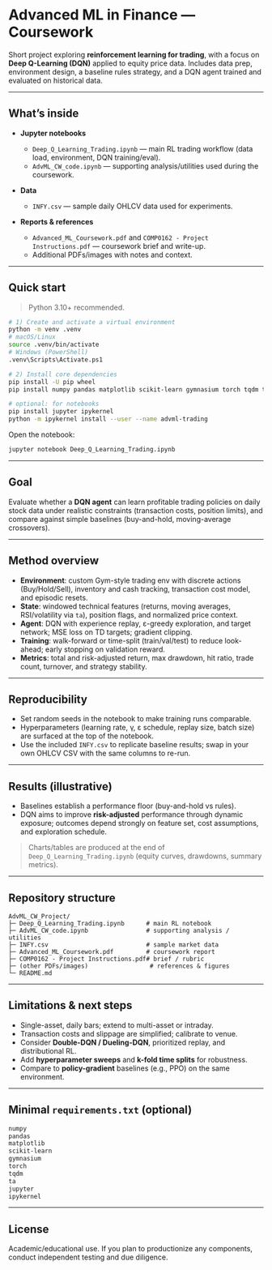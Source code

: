 # Advanced ML in Finance — Coursework

Short project exploring **reinforcement learning for trading**, with a focus on **Deep Q-Learning (DQN)** applied to equity price data. Includes data prep, environment design, a baseline rules strategy, and a DQN agent trained and evaluated on historical data.

---

## What’s inside

* **Jupyter notebooks**

  * `Deep_Q_Learning_Trading.ipynb` — main RL trading workflow (data load, environment, DQN training/eval).
  * `AdvML_CW_code.ipynb` — supporting analysis/utilities used during the coursework.
* **Data**

  * `INFY.csv` — sample daily OHLCV data used for experiments.
* **Reports & references**

  * `Advanced_ML_Coursework.pdf` and `COMP0162 - Project Instructions.pdf` — coursework brief and write-up.
  * Additional PDFs/images with notes and context.

---

## Quick start

> Python 3.10+ recommended.

```bash
# 1) Create and activate a virtual environment
python -m venv .venv
# macOS/Linux
source .venv/bin/activate
# Windows (PowerShell)
.venv\Scripts\Activate.ps1

# 2) Install core dependencies
pip install -U pip wheel
pip install numpy pandas matplotlib scikit-learn gymnasium torch tqdm ta

# optional: for notebooks
pip install jupyter ipykernel
python -m ipykernel install --user --name advml-trading
```

Open the notebook:

```bash
jupyter notebook Deep_Q_Learning_Trading.ipynb
```

---

## Goal

Evaluate whether a **DQN agent** can learn profitable trading policies on daily stock data under realistic constraints (transaction costs, position limits), and compare against simple baselines (buy-and-hold, moving-average crossovers).

---

## Method overview

* **Environment**: custom Gym-style trading env with discrete actions (Buy/Hold/Sell), inventory and cash tracking, transaction cost model, and episodic resets.
* **State**: windowed technical features (returns, moving averages, RSI/volatility via `ta`), position flags, and normalized price context.
* **Agent**: DQN with experience replay, ε-greedy exploration, and target network; MSE loss on TD targets; gradient clipping.
* **Training**: walk-forward or time-split (train/val/test) to reduce look-ahead; early stopping on validation reward.
* **Metrics**: total and risk-adjusted return, max drawdown, hit ratio, trade count, turnover, and strategy stability.

---

## Reproducibility

* Set random seeds in the notebook to make training runs comparable.
* Hyperparameters (learning rate, γ, ε schedule, replay size, batch size) are surfaced at the top of the notebook.
* Use the included `INFY.csv` to replicate baseline results; swap in your own OHLCV CSV with the same columns to re-run.

---

## Results (illustrative)

* Baselines establish a performance floor (buy-and-hold vs rules).
* DQN aims to improve **risk-adjusted** performance through dynamic exposure; outcomes depend strongly on feature set, cost assumptions, and exploration schedule.

> Charts/tables are produced at the end of `Deep_Q_Learning_Trading.ipynb` (equity curves, drawdowns, summary metrics).

---

## Repository structure

```
AdvML_CW_Project/
├─ Deep_Q_Learning_Trading.ipynb      # main RL notebook
├─ AdvML_CW_code.ipynb                # supporting analysis / utilities
├─ INFY.csv                           # sample market data
├─ Advanced_ML_Coursework.pdf         # coursework report
├─ COMP0162 - Project Instructions.pdf# brief / rubric
├─ (other PDFs/images)                 # references & figures
└─ README.md
```

---

## Limitations & next steps

* Single-asset, daily bars; extend to multi-asset or intraday.
* Transaction costs and slippage are simplified; calibrate to venue.
* Consider **Double-DQN / Dueling-DQN**, prioritized replay, and distributional RL.
* Add **hyperparameter sweeps** and **k-fold time splits** for robustness.
* Compare to **policy-gradient** baselines (e.g., PPO) on the same environment.

---

## Minimal `requirements.txt` (optional)

```txt
numpy
pandas
matplotlib
scikit-learn
gymnasium
torch
tqdm
ta
jupyter
ipykernel
```

---

## License

Academic/educational use. If you plan to productionize any components, conduct independent testing and due diligence.
